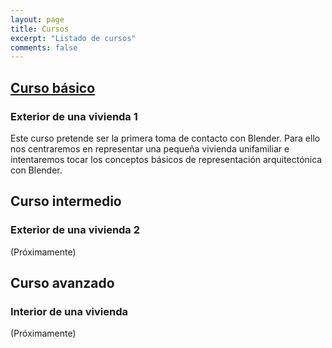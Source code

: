 ```yaml
---
layout: page
title: Cursos
excerpt: "Listado de cursos"
comments: false
---
```


## [Curso básico](/AconB/projects/cursobasico)

### Exterior de una vivienda 1

Este curso pretende ser la primera toma de contacto con Blender. Para ello nos centraremos en representar una pequeña vivienda unifamiliar e intentaremos tocar los conceptos básicos de representación arquitectónica con Blender.




## Curso intermedio

### Exterior de una vivienda 2

(Próximamente)


## Curso avanzado

### Interior de una vivienda

(Próximamente)